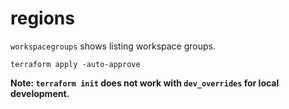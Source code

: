 # regions

`workspacegroups` shows listing workspace groups.

~~~ shell
terraform apply -auto-approve
~~~

**Note: `terraform init` does not work with `dev_overrides` for local development.**

